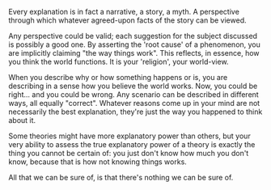<span class='start'>Every</span> explanation is in fact a narrative, a story, a myth. A perspective through which whatever agreed-upon facts of the story can be viewed.

Any perspective could be valid; each suggestion for the subject discussed is possibly a good one. By asserting the 'root cause' of a phenomenon, you are implicitly claiming "the way things work". This reflects, in essence, how you think the world functions. It is your 'religion', your world-view.

When you describe why or how something happens or is, you are describing in a sense how you believe the world works. Now, you could be right... and you could be wrong. Any scenario can be described in different ways, all equally "correct". Whatever reasons come up in your mind are not necessarily the best explanation, they're just the way you happened to think about it.

Some theories might have more explanatory power than others, but your very ability to assess the true explanatory power of a theory is exactly the thing you cannot be certain of: you just don't know how much you don't know, because that is how not knowing things works.

All that we can be sure of, is that there's nothing we can be sure of.